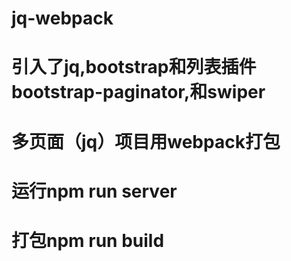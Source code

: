 # jq-webpack
# 引入了jq,bootstrap和列表插件bootstrap-paginator,和swiper
# 多页面（jq）项目用webpack打包
# 运行npm run server
# 打包npm run build

